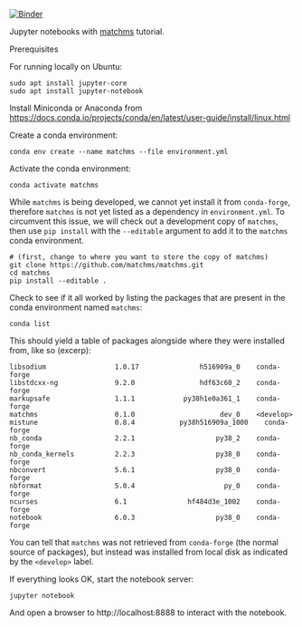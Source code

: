 [![Binder](https://mybinder.org/badge_logo.svg)](https://mybinder.org/v2/gh/matchms/notebooks/master?filepath=tutorial.ipynb)

Jupyter notebooks with [matchms](https://github.com/matchms/matchms) tutorial.

Prerequisites

For running locally on Ubuntu:

```shell
sudo apt install jupyter-core
sudo apt install jupyter-notebook
```

Install Miniconda or Anaconda from https://docs.conda.io/projects/conda/en/latest/user-guide/install/linux.html

Create a conda environment:

```shell
conda env create --name matchms --file environment.yml
```
Activate the conda environment:

```shell
conda activate matchms
```

While ``matchms`` is being developed, we cannot yet install it from
``conda-forge``, therefore ``matchms`` is not yet listed as a dependency in
``environment.yml``. To circumvent this issue, we will check out a development
copy of ``matchms``, then use ``pip install`` with the ``--editable`` argument
to add it to the ``matchms`` conda environment.

```shell
# (first, change to where you want to store the copy of matchms)
git clone https://github.com/matchms/matchms.git
cd matchms
pip install --editable .
```

Check to see if it all worked by listing the packages that are present in the
conda environment named ``matchms``:

```shell
conda list
```

This should yield a table of packages alongside where they were installed from, like so (excerp):

```shell
libsodium                 1.0.17               h516909a_0    conda-forge
libstdcxx-ng              9.2.0                hdf63c60_2    conda-forge
markupsafe                1.1.1            py38h1e0a361_1    conda-forge
matchms                   0.1.0                     dev_0    <develop>
mistune                   0.8.4           py38h516909a_1000    conda-forge
nb_conda                  2.2.1                    py38_2    conda-forge
nb_conda_kernels          2.2.3                    py38_0    conda-forge
nbconvert                 5.6.1                    py38_0    conda-forge
nbformat                  5.0.4                      py_0    conda-forge
ncurses                   6.1               hf484d3e_1002    conda-forge
notebook                  6.0.3                    py38_0    conda-forge
```

You can tell that ``matchms`` was not retrieved from ``conda-forge`` (the normal
source of packages), but instead was installed from local disk as indicated by
the ``<develop>`` label.

If everything looks OK, start the notebook server:

```shell
jupyter notebook
```

And open a browser to http://localhost:8888 to interact with the notebook.
